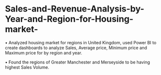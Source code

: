 # Sales-and-Revenue-Analysis-by-Year-and-Region-for-Housing-market-

•	Analyzed housing market for regions in United Kingdom, used Power BI to create dashboards to analyze Sales, Average price, Minimum price and Maximum price for by region and year.

•	Found the regions of Greater Manchester and Merseyside to be having highest Sales Volume.
